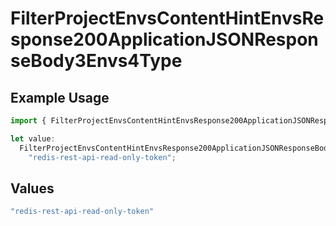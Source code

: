 # FilterProjectEnvsContentHintEnvsResponse200ApplicationJSONResponseBody3Envs4Type

## Example Usage

```typescript
import { FilterProjectEnvsContentHintEnvsResponse200ApplicationJSONResponseBody3Envs4Type } from "@simplesagar/vercel/models/filterprojectenvsop.js";

let value:
  FilterProjectEnvsContentHintEnvsResponse200ApplicationJSONResponseBody3Envs4Type =
    "redis-rest-api-read-only-token";
```

## Values

```typescript
"redis-rest-api-read-only-token"
```